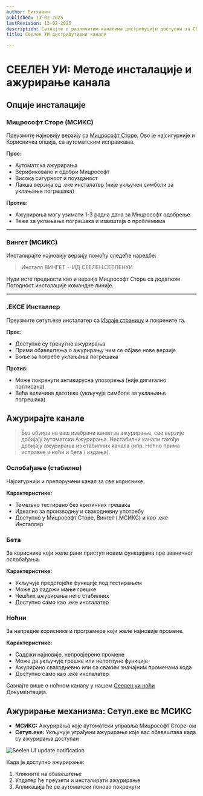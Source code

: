 ```yaml
---
author: Еитхаанн
published: 13-02-2025
lastRevision: 13-02-2025
description: Сазнајте о различитим каналима дистрибуције доступни за СЕЕЛЕН УИ
title: Сеелен УИ дистрибутивни канали

---
```


# СЕЕЛЕН УИ: Методе инсталације и ажурирање канала

## Опције инсталације

### Мицрософт Сторе (МСИКС)

Преузмите најновију верзију са
[Мицрософт Сторе](https://www.microsoft.com/store). Ово је најсигурније и
 Корисничка опција, са аутоматским исправкама.

**Прос:**

* Аутоматска ажурирања
* Верификовано и одобри Мицрософт
* Висока сигурност и поузданост
* Лакша верзија од .еке инсталатер (није укључен симболи за уклањање погрешака)

**Против:**

* Ажурирања могу узимати 1-3 радна дана за Мицрософт одобрење
* Теже за уклањање погрешака и извештаја о проблемима

***

### Вингет (МСИКС)

Инсталирајте најновију верзију помоћу следеће наредбе:

> Инсталл ВИНГЕТ --ИД СЕЕЛЕН.СЕЕЛЕНУИ

Нуди исте предности као и верзија Мицрософт Сторе са додатком
 Погодност инсталације командне линије.

***

### .ЕКСЕ Инсталлер

Преузмите сетуп.еке инсталатер са
[Издаје страницу](https://github.com/eythaann/Seelen-UI/releases) и покрените га.

**Прос:**

* Доступне су тренутно ажурирања
* Прими обавештења о ажурирању чим се објаве нове верзије
* Боље за потребе уклањања погрешака

**Против:**

* Може покренути антивирусна упозорења (није дигитално потписана)
* Већа величина датотеке (укључује симболе за уклањање погрешака)

## Ажурирајте канале

> Без обзира на ваш изабрани канал за ажурирање, све верзије добијају аутоматски
>  Ажурирања. Нестабилни канали такође добијају ажурирања из стабилних канала
>  (нпр. Ноћно прима исправке и ноћи и бета / издања).

### Ослобађање (стабилно)

Најсигурнији и препоручени канал за све кориснике.

**Карактеристике:**

* Темељно тестирано без критичних грешака
* Идеално за производњу и свакодневну употребу
* Доступно у Мицрософт Сторе, Вингет (.МСИКС) и као .еке Инсталлер

### Бета

За кориснике који желе рани приступ новим функцијама пре званичног ослобађања.

**Карактеристике:**

* Укључује предстојеће функције под тестирањем
* Може да садржи мање грешке
* Чешћих ажурирања него стабилних
* Доступно само као .еке инсталатер

### Ноћни

За напредне кориснике и програмере који желе најновије промене.

**Карактеристике:**

* Садржи најновије, непровјерене промене
* Може да укључује грешке или непотпуне функције
* Ажурирано свакодневно или са сваким значајним променама кода
* Доступно само као .еке инсталатер

Сазнајте више о ноћном каналу у нашем
[Сеелен уи ноћи](https://seelen.io/blog/nightly) Документација.

## Ажурирање механизма: Сетуп.еке вс МСИКС

* **МСИКС:** Ажурирања које аутоматски управља Мицрософт Сторе-ом
* **Сетуп.еке:** Укључује уграђени ажурирање које вас обавештава када су ажурирања
   доступан

![Seelen UI update notification](https://github.com/Seelen-Inc/slu-blog/blob/master/blog/seelen-ui-distribution-channels/image.png?raw=true)

Када је доступно ажурирање:

1. Кликните на обавештење
2. Упдатер ће преузети и инсталирати ажурирање
3. Апликација ће се аутоматски поново покренути
